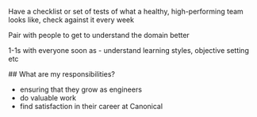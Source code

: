 Have a checklist or set of tests of what a healthy, high-performing team looks like, check against it every week

Pair with people to get to understand the domain better

1-1s with everyone soon as - understand learning styles, objective setting etc

## What are my responsibilities?

* ensuring that they grow as engineers
* do valuable work
* find satisfaction in their career at Canonical
